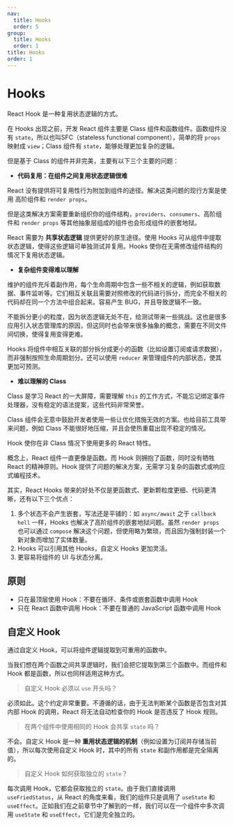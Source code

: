 ```yaml
---
nav:
  title: Hooks
  order: 5
group:
  title: Hooks
  order: 1
title: Hooks
order: 1
---
```


# Hooks

React Hook 是一种复用状态逻辑的方式。

在 Hooks 出现之前，开发 React 组件主要是 Class 组件和函数组件。函数组件没有 `state`，所以也叫SFC（stateless functional component），简单的将 `props` 映射成 `view`；Class 组件有 `state`，能够处理更加复杂的逻辑。

但是基于 Class 的组件并非完美，主要有以下三个主要的问题：

- **代码复用：在组件之间复用状态逻辑很难**

React 没有提供将可复用性行为附加到组件的途径。解决这类问题的现行方案是使用 高阶组件和 `render props`。

但是这类解决方案需要重新组织你的组件结构，`providers`、`consumers`、高阶组件和 `render props` 等其他抽象层组成的组件也会形成组件的嵌套地狱。

React 需要为 **共享状态逻辑** 提供更好的原生途径。使用 Hooks 可从组件中提取状态逻辑，使得这些逻辑可单独测试并复用。Hooks 使你在无需修改组件结构的情况下复用状态逻辑。

- **复杂组件变得难以理解**

维护的组件充斥着副作用，每个生命周期中包含一些不相关的逻辑，例如获取数据、事件监听等。它们相互关联且需要对照修改的代码进行拆分，而完全不相关的代码却在同一个方法中组合起来。容易产生 BUG，并且导致逻辑不一致。

不能拆分更小的粒度，因为状态逻辑无处不在，给测试带来一些挑战。这也是很多应用引入状态管理库的原因，但这同时也会带来很多抽象的概念，需要在不同文件间切换，使得复用变得更难。

Hooks 将组件中相互关联的部分拆分成更小的函数（比如设置订阅或请求数据），而非强制按照生命周期划分。还可以使用 `reducer` 来管理组件的内部状态，使其更加可预测。

- **难以理解的 Class**

Class 是学习 React 的一大屏障，需要理解 `this` 的工作方式，不能忘记绑定事件处理器，没有稳定的语法提案，这些代码非常荣誉。

Class 组件会无意中鼓励开发者使用一些让优化措施无效的方案。也给目前工具带来问题，例如 Class 不能很好地压缩，并且会使热重载出现不稳定的情况。

Hook 使你在非 Class 情况下使用更多的 React 特性。

概念上，React 组件一直更像是函数。而 Hook 则拥抱了函数，同时没有牺牲 React 的精神原则。Hook 提供了问题的解决方案，无需学习复杂的函数式或响应式编程技术。

其实，React Hooks 带来的好处不仅是更函数式、更新颗粒度更细、代码更清晰，还有以下三个优点：

1. 多个状态不会产生嵌套，写法还是平铺的：如 `async/await` 之于 `callback hell` 一样，Hooks 也解决了高阶组件的嵌套地狱问题。虽然 `render props` 也可以通过 `compose` 解决这个问题，但使用略为繁琐，而且因为强制封装一个新对象而增加了实体数量。
2. Hooks 可以引用其他 Hooks，自定义 Hooks 更加灵活。
3. 更容易将组件的 UI 与状态分离。

## 原则

- 只在最顶层使用 Hook：不要在循环、条件或嵌套函数中调用 Hook
- 只在 React 函数中调用 Hook：不要在普通的 JavaScript 函数中调用 Hook

## 自定义 Hook

通过自定义 Hook，可以将组件逻辑提取到可重用的函数中。

当我们想在两个函数之间共享逻辑时，我们会把它提取到第三个函数中。而组件和 Hook 都是函数，所以也同样适用这种方式。

> 自定义 Hook 必须以 `use` 开头吗？

必须如此。这个约定非常重要。不遵循的话，由于无法判断某个函数是否包含对其内部 Hook 的调用，React 将无法自动检查你的 Hook 是否违反了 Hook 规则。

> 在两个组件中使用相同的 Hook 会共享 `state` 吗？

不会。自定义 Hook 是一种 **重用状态逻辑的机制**（例如设置为订阅并存储当前值），所以每次使用自定义 Hook 时，其中的所有 `state` 和副作用都是完全隔离的。

> 自定义 Hook 如何获取独立的 `state`？

每次调用 Hook，它都会获取独立的 `state`。由于我们直接调用 `useFriedStatus`，从 React 的角度来看，我们的组件只是调用了 `useState` 和 `useEffect`。正如我们在之前章节中了解到的一样，我们可以在一个组件中多次调用 `useState` 和 `useEffect`，它们是完全独立的。